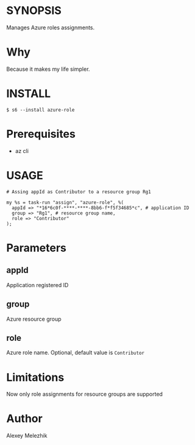 # SYNOPSIS

Manages Azure roles assignments.

# Why

Because it makes my life simpler.

# INSTALL

    $ s6 --install azure-role

# Prerequisites

* az cli

# USAGE

    # Assing appId as Contributor to a resource group Rg1

    my %s = task-run "assign", "azure-role", %(
      appId => "*16*6c0f-****-****-8bb6-f*f5f34685*c", # application ID
      group => "Rg1", # resource group name,
      role => "Contributor" 
    );


# Parameters

## appId

Application registered ID

## group 

Azure resource group

## role

Azure role name. Optional, default value is `Contributor`


# Limitations

Now only role assignments for resource groups are supported

# Author

Alexey Melezhik
